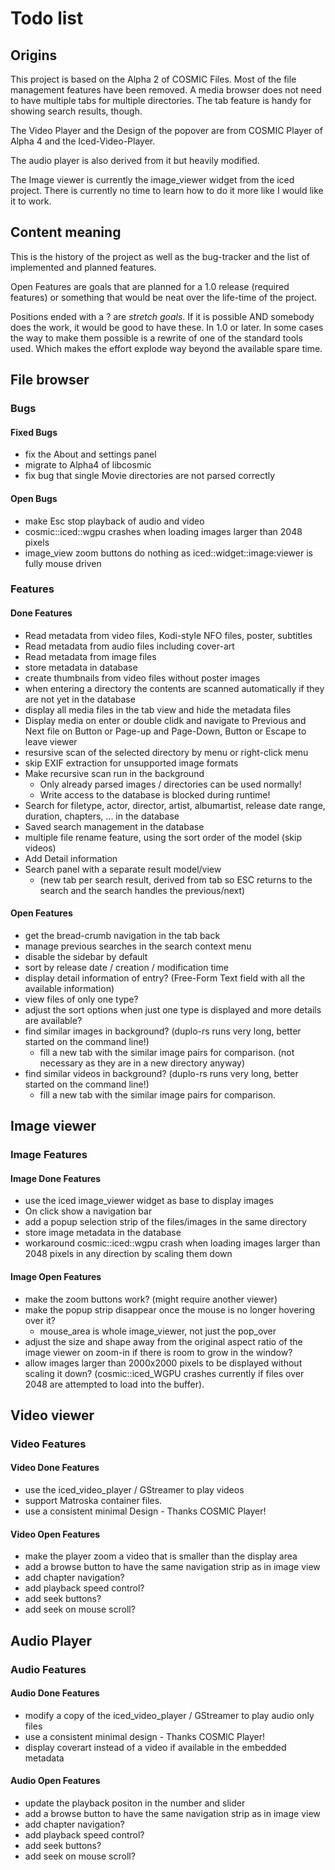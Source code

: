 # Todo list

## Origins

This project is based on the Alpha 2 of COSMIC Files. Most of the file management features have been removed. A media browser does not need to have multiple tabs for multiple directories. The tab feature is handy for showing search results, though.

The Video Player and the Design of the popover are from COSMIC Player of Alpha 4 and the Iced-Video-Player.

The audio player is also derived from it but heavily modified.

The Image viewer is currently the image_viewer widget from the iced project. There is currently no time to learn how to do it more like I would like it to work.

## Content meaning

This is the history of the project as well as the bug-tracker and the list of implemented and planned features.

Open Features are goals that are planned for a 1.0 release (required features) or something that would be neat over the life-time of the project.

Positions ended with a ? are *stretch goals*. If it is possible AND somebody does the work, it would be good to have these. In 1.0 or later. In some cases the way to make them possible is a rewrite of one of the standard tools used. Which makes the effort explode way beyond the available spare time.

## File browser

### Bugs

#### Fixed Bugs

- fix the About and settings panel
- migrate to Alpha4 of libcosmic
- fix bug that single Movie directories are not parsed correctly

#### Open Bugs

- make Esc stop playback of audio and video
- cosmic::iced::wgpu crashes when loading images larger than 2048 pixels
- image_view zoom buttons do nothing as iced::widget::image:viewer is fully mouse driven

### Features

#### Done Features

- Read metadata from video files, Kodi-style NFO files, poster, subtitles
- Read metadata from audio files including cover-art
- Read metadata from image files
- store metadata in database
- create thumbnails from video files without poster images
- when entering a directory the contents are scanned automatically if they are not yet in the database
- display all media files in the tab view and hide the metadata files
- Display media on enter or double clidk and navigate to Previous and Next file on Button or Page-up and Page-Down, Button or Escape to leave viewer
- resursive scan of the selected directory by menu or right-click menu
- skip EXIF extraction for unsupported image formats
- Make recursive scan run in the background
  - Only already parsed images / directories can be used normally!
  - Write access to the database is blocked during runtime!
- Search for filetype, actor, director, artist, albumartist, release date range, duration, chapters, ... in the database
- Saved search management in the database
- multiple file rename feature, using the sort order of the model (skip videos)
- Add Detail information
- Search panel with a separate result model/view
  - (new tab per search result, derived from tab so ESC returns to the search and the search handles the previous/next)

#### Open Features

- get the bread-crumb navigation in the tab back
- manage previous searches in the search context menu
- disable the sidebar by default
- sort by release date / creation / modification time
- display detail information of entry? (Free-Form Text field with all the available information)
- view files of only one type?
- adjust the sort options when just one type is displayed and more details are available?
- find similar images in background? (duplo-rs runs very long, better started on the command line!)
  - fill a new tab with the similar image pairs for comparison. (not necessary as they are in a new directory anyway)
- find similar videos in background? (duplo-rs runs very long, better started on the command line!)
  - fill a new tab with the similar image pairs for comparison.

## Image viewer

### Image Features

#### Image Done Features

- use the iced image_viewer widget as base to display images
- On click show a navigation bar
- add a popup selection strip of the files/images in the same directory
- store image metadata in the database
- workaround cosmic::iced::wgpu crash when loading images larger than 2048 pixels in any direction by scaling them down

#### Image Open Features

- make the zoom buttons work? (might require another viewer)
- make the popup strip disappear once the mouse is no longer hovering over it?
  - mouse_area is whole image_viewer, not just the pop_over
- adjust the size and shape away from the original aspect ratio of the image viewer on zoom-in if there is room to grow in the window?
- allow images larger than 2000x2000 pixels to be displayed without scaling it down?
  (cosmic::iced_WGPU crashes currently if files over 2048 are attempted to load into the buffer).

## Video viewer

### Video Features

#### Video Done Features

- use the iced_video_player / GStreamer to play videos
- support Matroska container files.
- use a consistent minimal Design - Thanks COSMIC Player!

#### Video Open Features

- make the player zoom a video that is smaller than the display area
- add a browse button to have the same navigation strip as in image view
- add chapter navigation?
- add playback speed control?
- add seek buttons?
- add seek on mouse scroll?
  
## Audio Player

### Audio Features

#### Audio Done Features

- modify a copy of the iced_video_player / GStreamer to play audio only files
- use a consistent minimal design - Thanks COSMIC Player!
- display coverart instead of a video if available in the embedded metadata

#### Audio Open Features

- update the playback positon in the number and slider
- add a browse button to have the same navigation strip as in image view
- add chapter navigation?
- add playback speed control?
- add seek buttons?
- add seek on mouse scroll?
